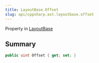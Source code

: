 ```yaml
---
title: LayoutBase.Offset
slug: api/cppsharp.ast.layoutbase.offset
---
```

Property in [LayoutBase](/api/cppsharp/ast/layoutbase)

## Summary



```csharp
public uint Offset { get; set; }
```

